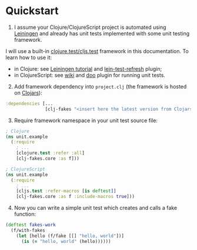 # Quickstart

1) I assume your Clojure/ClojureScript project is automated using [Leiningen](http://leiningen.org/) and 
already has unit tests implemented with some unit testing framework. 

I will use a built-in
[clojure.test/cljs.test](http://clojure.github.io/clojure/clojure.test-api.html) 
framework in this documentation. To learn how to use it:
 
* in Clojure: see [Leiningen tutorial](https://github.com/technomancy/leiningen/blob/master/doc/TUTORIAL.md#tests) and
 [lein-test-refresh](https://github.com/jakemcc/lein-test-refresh) plugin;
* in ClojureScript: see [wiki](https://github.com/clojure/clojurescript/wiki/Testing) and 
[doo](https://github.com/bensu/doo) plugin for running unit tests.

2) Add framework dependency into `project.clj` (the framework is hosted on [Clojars](https://clojars.org/clj-fakes)):

```clj
:dependencies [...
               [clj-fakes "<insert here the latest version from Clojars>"]]
```

3) Require framework namespace in your unit test source file:

```clj
; Clojure
(ns unit.example
  (:require
    ; ...
    [clojure.test :refer :all]
    [clj-fakes.core :as f]))

; ClojureScript
(ns unit.example
  (:require
    ; ...
    [cljs.test :refer-macros [is deftest]]
    [clj-fakes.core :as f :include-macros true]))
```

4) Now you can write a simple unit test which creates and calls a fake function:

```clj
(deftest fakes-work
  (f/with-fakes
    (let [hello (f/fake [[] "hello, world"])]
      (is (= "hello, world" (hello))))))
```